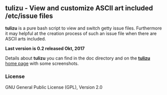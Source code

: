 ## tulizu - View and customize ASCII art included /etc/issue files

**tulizu** is a pure bash script to view and switch getty issue files.
Furthermore it may helpful at the creation process of such an issue file when
there are ASCII arts included.

**Last version is 0.2 released Okt, 2017**

Details about **tulizu** you can find in the doc directory and on
the [**tulizu** home page](http://loh-tar.github.io/tulizu/) with some
screenshots.

### License

GNU General Public License (GPL), Version 2.0
